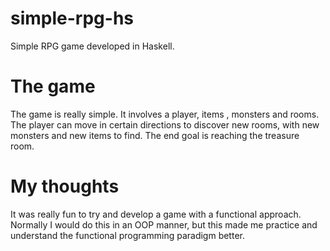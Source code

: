 # simple-rpg-hs
Simple RPG game developed in Haskell.
# The game
The game is really simple. It involves a player, items , monsters and rooms.
The player can move in certain directions to discover new rooms, with new monsters
and new items to find.
The end goal is reaching the treasure room.
# My thoughts
It was really fun to try and develop a game with a functional approach.
Normally I would do this in an OOP manner, but this made me practice and 
understand the functional programming paradigm better.
